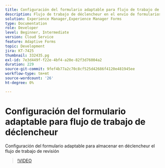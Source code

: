 ```yaml
---
title: Configuración del formulario adaptable para flujo de trabajo de déclencheur
description: Flujo de trabajo de déclencheur en el envío de formularios adaptables.
solution: Experience Manager,Experience Manager Forms
type: Documentation
role: Developer
level: Beginner, Intermediate
version: Cloud Service
feature: Adaptive Forms
topic: Development
jira: KT-7425
thumbnail: 332435.pg
exl-id: 7e3d449f-f22e-4bf4-a20e-82f3d76004a2
duration: 229
source-git-commit: 9fef4b77a2c70c8cf525d42686f4120e481945ee
workflow-type: tm+mt
source-wordcount: '26'
ht-degree: 0%

---
```


# Configuración del formulario adaptable para flujo de trabajo de déclencheur

Configuración del formulario adaptable para almacenar en déclencheur el flujo de trabajo de revisión

>[!VIDEO](https://video.tv.adobe.com/v/332435?quality=12&learn=on)
